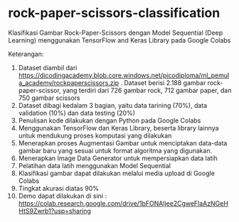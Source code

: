 # rock-paper-scissors-classification
Klasifikasi Gambar Rock-Paper-Scissors dengan Model Sequential (Deep Learning) menggunakan TensorFlow and Keras Library pada Google Colabs

Keterangan:
1. Dataset diambil dari https://dicodingacademy.blob.core.windows.net/picodiploma/ml_pemula_academy/rockpaperscissors.zip . Dataset berisi 2.188 gambar rock-paper-scissor, yang terdiri dari 726 gambar rock, 712 gambar paper, dan 750 gambar scissors
2. Dataset dibagi kedalam 3 bagian, yaitu data tarining (70%), data validation (10%) dan data testing (20%)
3. Penulisan kode dilakukan dengan Python pada Google Colabs
4. Menggunakan TensorFlow dan Keras Library, beserta library lainnya untuk mendukung proses komputasi yang dilakukan 
5. Menerapkan proses Augmentasi Gambar untuk menciptakan data-data gambar baru yang sesuai untuk format algoritma yang digunakan.
6. Menerapkan Image Data Generator untuk mempersiapkan data latih
7. Pelatihan data latih menggunakan Model Sequential
8. Klasifikasi gambar dapat dilakukan melalui media upload di Google Colabs
9. Tingkat akurasi diatas 90%
10. Demo dapat dilakukan di sini : https://colab.research.google.com/drive/1bFONAljee2CgweFlaAzNGeHHtS9Zwrb1?usp=sharing
